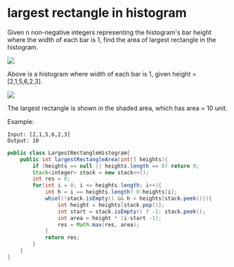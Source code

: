 # largest rectangle in histogram

Given n non-negative integers representing the histogram's bar height where the width of each bar is 1, find the area of largest rectangle in the histogram.

![](https://leetcode.com/static/images/problemset/histogram.png)

Above is a histogram where width of each bar is 1, given height = [2,1,5,6,2,3].

![](https://leetcode.com/static/images/problemset/histogram_area.png)


The largest rectangle is shown in the shaded area, which has area = 10 unit.



Example:
```
Input: [2,1,5,6,2,3]
Output: 10
```



```java
public class LargestRectangleHistogram{
    public int largestRectangleArea(int[] heights){
        if (heights == null || heights.length == 0) return 0;
        Stack<integer> stack = new stack<>();
        int res = 0;
        for(int i = 0; i <= heights.length; i++){
            int h = i == heights.length? 0:heights[i];
            whiel(!stack.isEmpty() && h < heights[stack.peek()]){
                int height = heights[stack.pop()];
                int start = stack.isEmpty() ? -1: stack.peek();
                int area = height * (i-start -1);
                res = Math.max(res, area);
            }
            return res;
        }
    }
}
```
